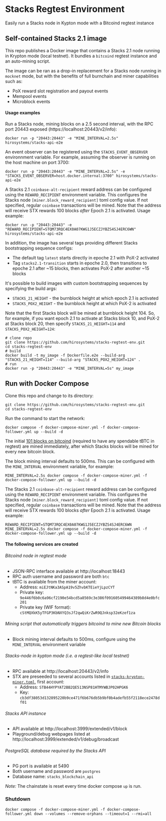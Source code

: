 # Stacks Regtest Environment

Easily run a Stacks node in Kypton mode with a Bitcoind regtest instance

## Self-contained Stacks 2.1 image

This repo publishes a Docker image that contains a Stacks 2.1 node running in Krypton mode (local testnet). It bundles a `bitcoind` regtest instance and an auto-mining script.

The image can be ran as a drop-in replacement for a Stacks node running in `mocknet` mode, but with the benefits of full burnchain and miner capabilities such as:
  * PoX reward slot registration and payout events
  * Mempool events
  * Microblock events

#### Usage examples

Run a Stacks node, mining blocks on a 2.5 second interval, with the RPC port 20443 exposed (https://localhost:20443/v2/info):

```shell
docker run -p "20443:20443" -e "MINE_INTERVAL=2.5s" hirosystems/stacks-api-e2e

```

An event observer can be registered using the `STACKS_EVENT_OBSERVER` environnment variable. For example, assuming the observer is running on the host machine on port 3700:
```shell
docker run -p "20443:20443" -e "MINE_INTERVAL=2.5s" -e "STACKS_EVENT_OBSERVER=host.docker.internal:3700" hirosystems/stacks-api-e2e
```


A Stacks 2.1 `coinbase-alt-recipient` reward address can be configured using the `REWARD_RECIPIENT` environment variable. 
This configures the Stacks node `[miner.block_reward_recipient]` toml config value. 
If not specified, regular `coinbase` transactions will be mined. 
Note that the address will receive STX rewards 100 blocks _after_ Epoch 2.1 is activated. 
Usage example:
```shell
docker run -p "20443:20443" -e "REWARD_RECIPIENT=STQM73RQC4EX0A07KWG1J5ECZJYBZS4SJ4ERC6WN" hirosystems/stacks-api-e2e
```


In addition, the image has several tags providing different Stacks bootstrapping sequence configs:
  * The default tag `latest` starts directly in epoche 2.1 with PoX-2 activated
  * Tag `stacks2.1-transition` starts in epoche 2.0, then transitions to epoche 2.1 after ~15 blocks, then activates PoX-2 after another ~15 blocks


It's possible to build images with custom bootstrapping sequences by specifying the build args:
* `STACKS_21_HEIGHT` - the burnblock height at which epoch 2.1 is activated
* `STACKS_POX2_HEIGHT` - the burnblock height at which PoX-2 is activated

Note that the first Stacks block will be mined at burnblock height 104. 
So, for example, if you want epoch 2.1 to activate at Stacks block 10, and PoX-2 at Stacks block 20, then specify `STACKS_21_HEIGHT=114` and `STACKS_POX2_HEIGHT=124`:
```shell
# clone repo
git clone https://github.com/hirosystems/stacks-regtest-env.git
cd stacks-regtest-env
# build
docker build -t my_image -f Dockerfile.e2e --build-arg "STACKS_21_HEIGHT=114" --build-arg "STACKS_POX2_HEIGHT=124" .
# run
docker run -p "20443:20443" -e "MINE_INTERVAL=5s" my_image
```

## Run with Docker Compose

Clone this repo and change to its directory:
```shell
git clone https://github.com/hirosystems/stacks-regtest-env.git
cd stacks-regtest-env
```

Run the command to start the network:
```shell
docker compose -f docker-compose-miner.yml -f docker-compose-follower.yml up --build -d
```
The initial [101 blocks on bitcoind](https://developer.bitcoin.org/examples/testing.html#regtest-mode) (required to have any spendable tBTC in regtest) are mined immediately, after which Stacks blocks will be mined for every new bitcoin block.

The block mining interval defaults to 500ms. This can be configured with the `MINE_INTERVAL` environment variable, for example:
```shell
MINE_INTERVAL=2.5s docker compose -f docker-compose-miner.yml -f docker-compose-follower.yml up --build -d
```

The Stacks 2.1 `coinbase-alt-recipient` reward address can be configured using the `REWARD_RECIPIENT` environment variable. 
This configures the Stacks node `[miner.block_reward_recipient]` toml config value. 
If not specified, regular `coinbase` transactions will be mined. 
Note that the address will receive STX rewards 100 blocks _after_ Epoch 2.1 is activated. 
Usage example:
```shell
REWARD_RECIPIENT=STQM73RQC4EX0A07KWG1J5ECZJYBZS4SJ4ERC6WN MINE_INTERVAL=2.5s docker compose -f docker-compose-miner.yml -f docker-compose-follower.yml up --build -d
```

#### The following services are created

###### Bitcoind node in regtest mode
  * JSON-RPC interface available at http://localhost:18443
  * RPC auth username and password are both `btc`
  * tBTC is available from the miner account:
    * Address: `miEJtNKa3ASpA19v5ZhvbKTEieYjLpzCYT`
    * Private key: `9e446f6b0c6a96cf2190e54bcd5a8569c3e386f091605499464389b8d4e0bfc201`
    * Private key (WIF format): `cStMQXkK5yTFGP3KbNXYQ3sJf2qwQiKrZwR9QJnksp32eKzef1za`
###### Mining script that automatically triggers bitcoind to mine new Bitcoin blocks
  * Block mining interval defaults to 500ms, configure using the `MINE_INTERVAL` environment variable
###### Stacks-node in kypton mode (i.e. a regtest-like local testnet)
  * RPC available at http://localhost:20443/v2/info
  * STX are preseeded to several accounts listed in [`stacks-krypton-miner.toml`](stacks-krypton-miner.toml), first account:
    * Address: `STB44HYPYAT2BB2QE513NSP81HTMYWBJP02HPGK6`
    * Key: `cb3df38053d132895220b9ce471f6b676db5b9bf0b4adefb55f2118ece2478df01`
###### Stacks API instance
  * API available at http://localhost:3999/extended/v1/block
  * Playground/debug webpages listed at http://localhost:3999/extended/v1/debug/broadcast
###### PostgreSQL database required by the Stacks API
  * PG port is available at 5490
  * Both username and password are `postgres`
  * Database name: `stacks_blockchain_api`


_Note:_ The chainstate is reset every time docker compose `up` is run.

### Shutdown

```shell
docker compose -f docker-compose-miner.yml -f docker-compose-follower.yml down --volumes --remove-orphans --timeout=1 --rmi=all
```
